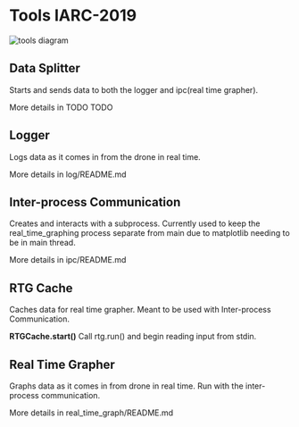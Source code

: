 # Tools IARC-2019

![tools diagram](tools_diagram. "Tools diagram")

## Data Splitter
Starts and sends data to both the logger and ipc(real time grapher).

More details in         TODO    TODO


## Logger
Logs data as it comes in from the drone in real time.

More details in log/README.md


## Inter-process Communication
Creates and interacts with a subprocess. Currently used to keep the real_time_graphing process
separate from main due to matplotlib needing to be in main thread.

More details in ipc/README.md


## RTG Cache
Caches data for real time grapher. Meant to be used with Inter-process Communication.

__RTGCache.start()__ Call rtg.run() and begin reading input from stdin.


## Real Time Grapher
Graphs data as it comes in from drone in real time. Run with the inter-process communication.

More details in real_time_graph/README.md

